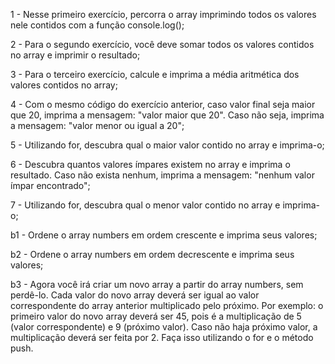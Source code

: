 1 - Nesse primeiro exercício, percorra o array imprimindo todos os valores nele contidos com a função console.log();

2 - Para o segundo exercício, você deve somar todos os valores contidos no array e imprimir o resultado;

3 - Para o terceiro exercício, calcule e imprima a média aritmética dos valores contidos no array;

4 - Com o mesmo código do exercício anterior, caso valor final seja maior que 20, imprima a mensagem: "valor maior que 20". Caso não seja, imprima a mensagem: "valor menor ou igual a 20";

5 - Utilizando for, descubra qual o maior valor contido no array e imprima-o;

6 - Descubra quantos valores ímpares existem no array e imprima o resultado. Caso não exista nenhum, imprima a mensagem: "nenhum valor ímpar encontrado";

7 - Utilizando for, descubra qual o menor valor contido no array e imprima-o;

b1 - Ordene o array numbers em ordem crescente e imprima seus valores;

b2 - Ordene o array numbers em ordem decrescente e imprima seus valores;

b3 - Agora você irá criar um novo array a partir do array numbers, sem perdê-lo. Cada valor do novo array deverá ser igual ao valor correspondente do array anterior multiplicado pelo próximo. Por exemplo: o primeiro valor do novo array deverá ser 45, pois é a multiplicação de 5 (valor correspondente) e 9 (próximo valor). Caso não haja próximo valor, a multiplicação deverá ser feita por 2. Faça isso utilizando o for e o método push.